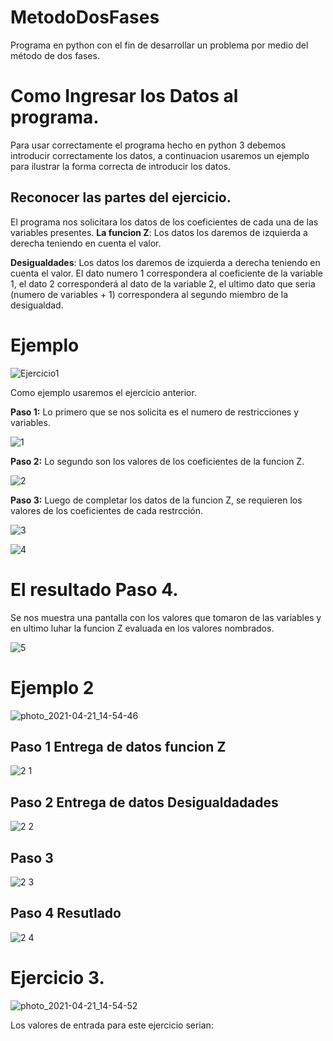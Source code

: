 # MetodoDosFases
Programa en python con el fin de desarrollar un problema por medio del método de dos fases. 

# Como Ingresar los Datos al programa.

Para usar correctamente el programa hecho en python 3 debemos introducir correctamente los datos, a continuacion usaremos un ejemplo para ilustrar la forma correcta de introducir los datos.

## Reconocer las partes del ejercicio.
El programa nos solicitara los datos de los coeficientes de cada una de las variables presentes.
**La funcion Z**: Los datos los daremos de izquierda a derecha teniendo en cuenta el valor.

**Desigualdades**: Los datos los daremos de izquierda a derecha teniendo en cuenta el valor. El dato numero 1 correspondera al coeficiente de la variable 1, el dato 2 corresponderá al dato de la variable 2, el ultimo dato que seria (numero de variables + 1) correspondera al segundo miembro de la desigualdad.





# Ejemplo

![Ejercicio1](https://user-images.githubusercontent.com/64930662/116834393-6d6f2c80-ab83-11eb-9358-d6560efe2381.png)

Como ejemplo usaremos el ejercicio anterior.

**Paso 1:** Lo primero que se nos solicita es el numero de restricciones y variables.

![1](https://user-images.githubusercontent.com/64930662/116834483-f4240980-ab83-11eb-93b2-2ab3c5718b8e.png)


**Paso 2:** Lo segundo son los valores de los coeficientes de la funcion Z.

![2](https://user-images.githubusercontent.com/64930662/116834484-f4bca000-ab83-11eb-84af-31dd56230a83.png)


**Paso 3:** Luego de completar los datos de la funcion Z, se requieren los valores de los coeficientes de cada restrcción.

![3](https://user-images.githubusercontent.com/64930662/116834485-f4bca000-ab83-11eb-971f-629766ef4c52.png)


![4](https://user-images.githubusercontent.com/64930662/116834486-f5edcd00-ab83-11eb-9c5c-fb126f44afe7.png)


# El resultado Paso 4.

Se nos muestra una pantalla con los valores que tomaron de las variables y en ultimo luhar la funcion Z evaluada en los valores nombrados.

![5](https://user-images.githubusercontent.com/64930662/116834481-f38b7300-ab83-11eb-8316-f4745b102b32.png)

 
# Ejemplo 2
 
 ![photo_2021-04-21_14-54-46](https://user-images.githubusercontent.com/64930662/115613332-e3d17c00-a2b1-11eb-9f09-e60c70821a43.jpg)

## Paso 1 Entrega de datos funcion Z
![2 1](https://user-images.githubusercontent.com/64930662/116834999-30586980-ab86-11eb-99e5-c62a8eee40df.png)

## Paso 2 Entrega de datos Desigualdadades
![2 2](https://user-images.githubusercontent.com/64930662/116835002-30f10000-ab86-11eb-8e8e-3e70d5f6c190.png)

## Paso 3
![2 3](https://user-images.githubusercontent.com/64930662/116835005-30f10000-ab86-11eb-9c34-964033df2e21.png)

## Paso 4 Resutlado
![2 4](https://user-images.githubusercontent.com/64930662/116834997-2fbfd300-ab86-11eb-9028-002ef9c7d701.png)






 

 # Ejercicio 3.
 ![photo_2021-04-21_14-54-52](https://user-images.githubusercontent.com/64930662/115613351-e9c75d00-a2b1-11eb-91fb-9d5d86a3c8b4.jpg)
 
  Los valores de entrada para este ejercicio serian:
 



 

 
 

 
 
 
